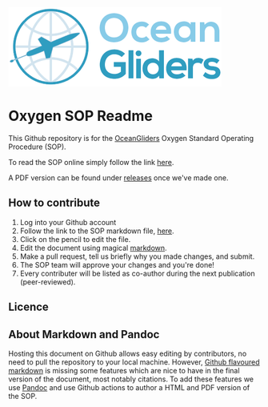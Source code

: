 ![oceangliders](images/logo-ocean-gliders.png)

# Oxygen SOP Readme

This Github repository is for the [OceanGliders](https://www.oceangliders.org) Oxygen Standard Operating Procedure (SOP).

To read the SOP online simply follow the link [here](index.html).

A PDF version can be found under [releases](https://github.com/OceanGlidersCommunity/Oxygen_SOP/releases) once we've made one.

## How to contribute

1. Log into your Github account
2. Follow the link to the SOP markdown file, [here](oxygen.md).
3. Click on the pencil to edit the file.
4. Edit the document using magical [markdown](https://guides.github.com/features/mastering-markdown/).
5. Make a pull request, tell us briefly why you made changes, and submit.
6. The SOP team will approve your changes and you're done!
7. Every contributer will be listed as co-author during the next publication (peer-reviewed).

## Licence

## About Markdown and Pandoc

Hosting this document on Github allows easy editing by contributors, no need to pull the repository to your local machine.
However, [Github flavoured markdown](https://github.github.com/gfm/) is missing some features which are nice to have in the final version of the document, most notably citations.
To add these features we use [Pandoc](https://pandoc.org/) and use Github actions to author a HTML and PDF version of the SOP.
